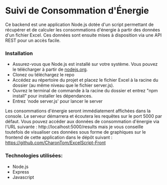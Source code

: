 # Suivi de Consommation d'Énergie

Ce backend est une application Node.js dotée d'un script permettant de récupérer et de calculer les consommations d'énergie à partir des données d'un fichier Excel. Ces données sont ensuite mises à disposition via une API REST pour un accès facile.

### Installation

- Assurez-vous que Node.js est installé sur votre système. Vous pouvez le télécharger à partir de [nodejs.org](https://nodejs.org/).
- Clonez ou téléchargez le repo
- Accédez au répertoire du projet et placez le fichier Excel à la racine du dossier (au même niveau que le fichier server.js).
- Ouvrez le terminal de commande à la racine du dossier et entrez "npm install" pour installer les dépendances.
- Entrez 'node server.js' pour lancer le server

Les consommations d'énergie seront immédiatement affichées dans la console.
Le serveur démarrera et écoutera les requêtes sur le port 5000 par défaut.
Vous pouvez accéder aux données de consommation d'énergie via l'URL suivante : http://localhost:5000/results mais je vous conseille toutefois de visualiser ces données sous forme de graphiques sur le frontend de cette application dans le dépôt suivant : https://github.com/CharonTom/ExcelScript-Front

### Technologies utilisées:

- Node.js
- Express
- Javascript
